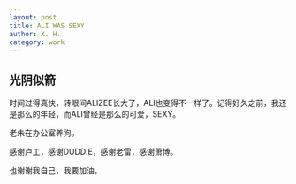 ```yaml
---
layout: post
title: ALI WAS SEXY
author: X. H.
category: work
---
```


## 光阴似箭

时间过得真快，转眼间ALIZEE长大了，ALI也变得不一样了。记得好久之前，我还是那么的年轻，而ALI曾经是那么的可爱，SEXY。

老朱在办公室养狗。

感谢卢工，感谢DUDDIE，感谢老雷，感谢萧博。

也谢谢我自己，我要加油。
